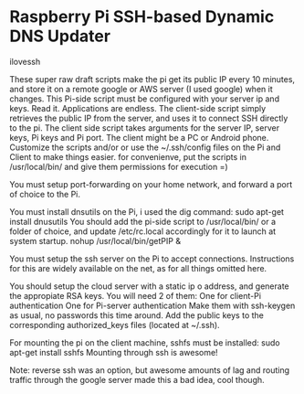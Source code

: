 # Raspberry Pi SSH-based Dynamic DNS Updater

ilovessh

These super raw draft scripts make the pi get its public IP every 10 minutes, and store it on a remote google or AWS server (I used google) when it changes. This Pi-side script must be configured with your server ip and keys. Read it. Applications are endless.
The client-side script simply retrieves the public IP from the server, and uses it to connect SSH directly to the pi. The client side script takes arguments for the server IP, server keys, Pi keys and Pi port. The client might be a PC or Android phone.
Customize the scripts and/or or use the ~/.ssh/config files on the Pi and Client to make things easier. for convenienve, put the scripts in /usr/local/bin/ and give them permissions for execution =)

You must setup port-forwarding on your home network, and forward a port of choice to the Pi.

You must install dnsutils on the Pi, i used the dig command: sudo apt-get install dnusutils
You should add the pi-side script to /usr/local/bin/ or a folder of choice, and update /etc/rc.local accordingly for it to launch at system startup.
nohup /usr/local/bin/getPIP &

You must setup the ssh server on the Pi to accept connections.
Instructions for this are widely available on the net, as for all things omitted here.

You should setup the cloud server with a static ip o address, and generate the appropiate RSA keys. You will need 2 of them:
One for client-Pi authentication
One for Pi-server authentication
Make them with ssh-keygen as usual, no passwords this time around.
Add the public keys to the corresponding authorized_keys files (located at ~/.ssh).

For mounting the pi on the client machine, sshfs must be installed: sudo apt-get install sshfs
Mounting through ssh is awesome!

Note: reverse ssh was an option, but awesome amounts of lag and routing traffic through the google server made this a bad idea, cool though.
